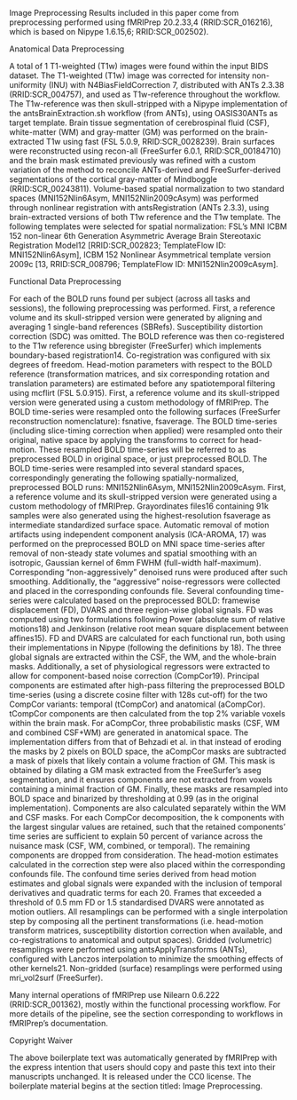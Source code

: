 Image Preprocessing 
Results included in this paper come from preprocessing performed using fMRIPrep 20.2.33,4 (RRID:SCR_016216), which is based on Nipype 1.6.15,6; RRID:SCR_002502).

Anatomical Data Preprocessing

A total of 1 T1-weighted (T1w) images were found within the input BIDS dataset. The T1-weighted (T1w) image was corrected for intensity non-uniformity (INU) with N4BiasFieldCorrection 7, distributed with ANTs 2.3.38 (RRID:SCR_004757), and used as T1w-reference throughout the workflow. The T1w-reference was then skull-stripped with a Nipype implementation of the antsBrainExtraction.sh workflow (from ANTs), using OASIS30ANTs as target template. Brain tissue segmentation of cerebrospinal fluid (CSF), white-matter (WM) and gray-matter (GM) was performed on the brain-extracted T1w using fast (FSL 5.0.9, RRID:SCR_0028239). Brain surfaces were reconstructed using recon-all (FreeSurfer 6.0.1, RRID:SCR_00184710) and the brain mask estimated previously was refined with a custom variation of the method to reconcile ANTs-derived and FreeSurfer-derived segmentations of the cortical gray-matter of Mindboggle (RRID:SCR_00243811). Volume-based spatial normalization to two standard spaces (MNI152Nlin6Asym, MNI152Nlin2009cAsym) was performed through nonlinear registration with antsRegistration (ANTs 2.3.3), using brain-extracted versions of both T1w reference and the T1w template. The following templates were selected for spatial normalization: FSL’s MNI ICBM 152 non-linear 6th Generation Asymmetric Average Brain Stereotaxic Registration Model12 
[RRID:SCR_002823; TemplateFlow ID: MNI152Nlin6Asym], ICBM 152 Nonlinear Asymmetrical template version 2009c [13, RRID:SCR_008796; TemplateFlow ID: MNI152Nlin2009cAsym].

Functional Data Preprocessing

For each of the BOLD runs found per subject (across all tasks and sessions), the following preprocessing was performed. First, a reference volume and its skull-stripped version were generated by aligning and averaging 1 single-band references (SBRefs). Susceptibility distortion correction (SDC) was omitted. The BOLD reference was then co-registered to the T1w reference using bbregister (FreeSurfer) which implements boundary-based registration14. Co-registration was configured with six degrees of freedom. Head-motion parameters with respect to the BOLD reference (transformation matrices, and six corresponding rotation and translation parameters) are estimated before any spatiotemporal filtering using mcflirt (FSL 5.0.915). First, a reference volume and its skull-stripped version were generated using a custom methodology of fMRIPrep. The BOLD time-series were resampled onto the following surfaces (FreeSurfer reconstruction nomenclature): fsnative, fsaverage. The BOLD time-series (including slice-timing correction when applied) were resampled onto their original, native space by applying the transforms to correct for head-motion. These resampled BOLD time-series will be referred to as preprocessed BOLD in original space, or just preprocessed BOLD. The BOLD time-series were resampled into several standard spaces, correspondingly generating the following spatially-normalized, preprocessed BOLD runs: MNI152Nlin6Asym, MNI152Nlin2009cAsym. First, a reference volume and its skull-stripped version were generated using a custom methodology of fMRIPrep. Grayordinates files16 containing 91k samples were also generated using the highest-resolution fsaverage as intermediate standardized surface space. Automatic removal of motion artifacts using independent component analysis (ICA-AROMA, 17) was performed on the preprocessed BOLD on MNI space time-series after removal of non-steady state volumes and spatial smoothing with an isotropic, Gaussian kernel of 6mm FWHM (full-width half-maximum). Corresponding “non-aggressively” denoised runs were produced after such smoothing. Additionally, the “aggressive” noise-regressors were collected and placed in the corresponding confounds file. Several confounding time-series were calculated based on the preprocessed BOLD: framewise displacement (FD), DVARS and three region-wise global signals. FD was computed using two formulations following Power (absolute sum of relative motions18) and Jenkinson (relative root mean square displacement between affines15). FD and DVARS are calculated for each functional run, both using their implementations in Nipype (following the definitions by 18). The three global signals are extracted within the CSF, the WM, and the whole-brain masks. Additionally, a set of physiological regressors were extracted to allow for component-based noise correction (CompCor19). Principal components are estimated after high-pass filtering the preprocessed BOLD time-series (using a discrete cosine filter with 128s cut-off) for the two CompCor variants: temporal (tCompCor) and anatomical (aCompCor). tCompCor components are then calculated from the top 2% variable voxels within the brain mask. For aCompCor, three probabilistic masks (CSF, WM and combined CSF+WM) are generated in anatomical space. The implementation differs from that of Behzadi et al. in that instead of eroding the masks by 2 pixels on BOLD space, the aCompCor masks are subtracted a mask of pixels that likely contain a volume fraction of GM. This mask is obtained by dilating a GM mask extracted from the FreeSurfer’s aseg segmentation, and it ensures components are not extracted from voxels containing a minimal fraction of GM. Finally, these masks are resampled into BOLD space and binarized by thresholding at 0.99 (as in the original implementation). Components are also calculated separately within the WM and CSF masks. For each CompCor decomposition, the k components with the largest singular values are retained, such that the retained components’ time series are sufficient to explain 50 percent of variance across the nuisance mask (CSF, WM, combined, or temporal). The remaining components are dropped from consideration. The head-motion estimates calculated in the correction step were also placed within the corresponding confounds file. The confound time series derived from head motion estimates and global signals were expanded with the inclusion of temporal derivatives and quadratic terms for each 20. Frames that exceeded a threshold of 0.5 mm FD or 1.5 standardised DVARS were annotated as motion outliers. All resamplings can be performed with a single interpolation step by composing all the pertinent transformations (i.e. head-motion transform matrices, susceptibility distortion correction when available, and co-registrations to anatomical and output spaces). Gridded (volumetric) resamplings were performed using antsApplyTransforms (ANTs), configured with Lanczos interpolation to minimize the smoothing effects of other kernels21. Non-gridded (surface) resamplings were performed using mri_vol2surf (FreeSurfer).

Many internal operations of fMRIPrep use Nilearn 0.6.222 (RRID:SCR_001362), mostly within the functional processing workflow. For more details of the pipeline, see the section corresponding to workflows in fMRIPrep’s documentation.

Copyright Waiver

The above boilerplate text was automatically generated by fMRIPrep with the express intention that users should copy and paste this text into their manuscripts unchanged. It is released under the CC0 license. The boilerplate material begins at the section titled: Image Preprocessing.

